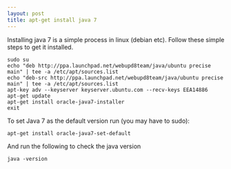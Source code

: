 ```yaml
---
layout: post
title: apt-get install java 7
---
```




Installing java 7 is a simple process in linux (debian etc). Follow
these simple steps to get it installed.



    sudo su
    echo "deb http://ppa.launchpad.net/webupd8team/java/ubuntu precise main" | tee -a /etc/apt/sources.list
    echo "deb-src http://ppa.launchpad.net/webupd8team/java/ubuntu precise main" | tee -a /etc/apt/sources.list
    apt-key adv --keyserver keyserver.ubuntu.com --recv-keys EEA14886
    apt-get update
    apt-get install oracle-java7-installer
    exit



To set Java 7 as the default version run (you may have to sudo):



    apt-get install oracle-java7-set-default



And run the following to check the java version



    java -version

 









